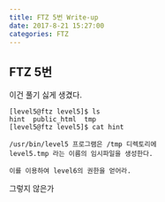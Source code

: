 ```yaml
---
title: FTZ 5번 Write-up
date: 2017-8-21 15:27:00
categories: FTZ
---
```


## FTZ 5번

이건 풀기 싫게 생겼다.

    [level5@ftz level5]$ ls
    hint  public_html  tmp
    [level5@ftz level5]$ cat hint
    
    /usr/bin/level5 프로그램은 /tmp 디렉토리에
    level5.tmp 라는 이름의 임시파일을 생성한다.
    
    이를 이용하여 level6의 권한을 얻어라.

그렇지 않은가